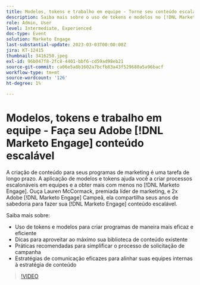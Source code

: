 ```yaml
---
title: Modelos, tokens e trabalho em equipe - Torne seu conteúdo escalável
description: Saiba mais sobre o uso de tokens e modelos no [!DNL Marketo Engage]. Descubra dicas sobre como aproveitar ao máximo sua biblioteca de conteúdo existente.
role: Admin, User
level: Intermediate, Experienced
doc-type: Event
solution: Marketo Engage
last-substantial-update: 2023-03-03T00:00:00Z
jira: KT-12415
thumbnail: 3416250.jpeg
exl-id: 96b047f8-2fc8-4401-bbf6-cd59ad98eb21
source-git-commit: ca06e5a8b1602a7bcfb83a43f529680a5a96bacf
workflow-type: tm+mt
source-wordcount: '126'
ht-degree: 1%

---
```


# Modelos, tokens e trabalho em equipe - Faça seu Adobe [!DNL Marketo Engage] conteúdo escalável

A criação de conteúdo para seus programas de marketing é uma tarefa de longo prazo. A aplicação de modelos e tokens ajuda você a criar processos escalonáveis em equipes e a obter mais com menos no [!DNL Marketo Engage]. Ouça Lauren McCormack, premiada líder de marketing, e 2x Adobe [!DNL Marketo Engage] Campeã, ela compartilha seus anos de sabedoria para fazer sua [!DNL Marketo Engage] conteúdo escalável.

Saiba mais sobre:

* Uso de tokens e modelos para criar programas de maneira mais eficaz e eficiente
* Dicas para aproveitar ao máximo sua biblioteca de conteúdo existente
* Práticas recomendadas para simplificar o processo de solicitação de campanha
* Estratégias de comunicação eficazes para alinhar suas equipes internas à estratégia de conteúdo

>[!VIDEO](https://video.tv.adobe.com/v/3416250/?quality=12&learn=on)
